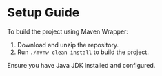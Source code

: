 # Setup Guide

To build the project using Maven Wrapper:

1. Download and unzip the repository.
2. Run `./mvnw clean install` to build the project.

Ensure you have Java JDK installed and configured.
